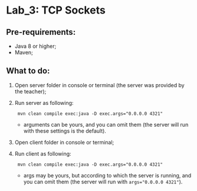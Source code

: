 # Lab_3: TCP Sockets

## Pre-requirements:
* Java 8 or higher;
* Maven;

## What to do:
1. Open server folder in console or terminal (the server was provided by the teacher);
2. Run server as following:

		mvn clean compile exec:java -D exec.args="0.0.0.0 4321"

   * arguments can be yours, and you can omit them (the server will run with these settings is the default).
   
3. Open client folder in console or terminal;
4. Run client as following:

		mvn clean compile exec:java -D exec.args="0.0.0.0 4321"

   * args may be yours, but according to which the server is running, and you can omit them (the server will run with `args="0.0.0.0 4321"`).
